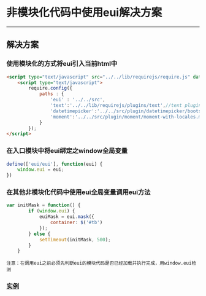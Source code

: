 # 非模块化代码中使用eui解决方案
---


## 解决方案

### 使用模块化的方式将eui引入当前html中
``` html
<script type="text/javascript" src="../../lib/requirejs/require.js" data-main="test_module"></script>
	<script type="text/javascript">
		require.config({
			paths : {
				'eui' : '../../src',
				'text':'../../lib/requirejs/plugins/text',//text plugin
				'datetimepicker':'../../src/plugin/datetimepicker/bootstrap-datetimepicker',
				'moment':'../../src/plugin/moment/moment-with-locales.min'
			}
		});
</script>

```

### 在入口模块中将eui绑定之window全局变量
``` javascript
define(['eui/eui'], function(eui) {
    window.eui = eui;
})
```

### 在其他非模块化代码中使用eui全局变量调用eui方法

``` javascript
var initMask = function() {
        if (window.eui) {
            euiMask = eui.mask({
                container: $('#tb')
            });
        } else {
            setTimeout(initMask, 500);
        }
    }
```

`注意：在调用eui之前必须先判断eui的模块代码是否已经加载并执行完成，用window.eui检测`

### [实例](./example/working_with_golbal_scripts)